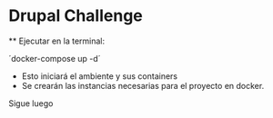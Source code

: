 # Drupal Challenge

** Ejecutar en la terminal:

´docker-compose up -d´

* Esto iniciará el ambiente y sus containers
* Se crearán las instancias necesarias para el proyecto en docker.


Sigue luego
